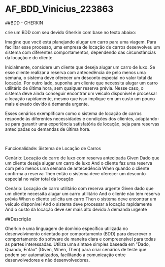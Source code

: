 # AF_BDD_Vinicius_223863

##BDD - GHERKIN

crie um BDD com seu devido Gherkin com base no texto abaixo:

Imagine que você está planejando alugar um carro para uma viagem. Para facilitar esse processo, uma empresa de locação de carros desenvolveu um sistema com diferentes comportamentos, dependendo das circunstâncias da locação e do cliente.

Inicialmente, considere um cliente que deseja alugar um carro de luxo. Se esse cliente realizar a reserva com antecedência de pelo menos uma semana, o sistema deve oferecer um desconto especial no valor total da locação. Por outro lado, suponha um cliente que necessita alugar um carro utilitário de última hora, sem qualquer reserva prévia. Nesse caso, o sistema deve ainda conseguir encontrar um veículo disponível e processar a locação rapidamente, mesmo que isso implique em um custo um pouco mais elevado devido à demanda urgente.

Esses cenários exemplificam como o sistema de locação de carros responde às diferentes necessidades e condições dos clientes, adaptando-se para garantir uma experiência satisfatória de locação, seja para reservas antecipadas ou demandas de última hora.

<br>

Funcionalidade: Sistema de Locação de Carros

  Cenário: Locação de carro de luxo com reserva antecipada
    Given Dado que um cliente deseja alugar um carro de luxo
    And o cliente faz uma reserva com pelo menos uma semana de antecedência
    When quando o cliente confirma a reserva
    Then então o sistema deve oferecer um desconto especial no valor total da locação

  Cenário: Locação de carro utilitário com reserva urgente
    Given dado que um cliente necessita alugar um carro utilitário
    And o cliente não tem reserva prévia
    When o cliente solicita um carro
    Then o sistema deve encontrar um veículo disponível
    And o sistema deve processar a locação rapidamente
    And o custo da locação deve ser mais alto devido à demanda urgente

##Descrição

  Gherkin é uma linguagem de domínio específico utilizada no desenvolvimento orientado por comportamento (BDD) para descrever o comportamento do software de maneira clara e compreensível para todas as partes interessadas. Utiliza uma sintaxe simples baseada em "Dado, Quando, Então" (Given, When, Then) para criar cenários de teste que podem ser automatizados, facilitando a comunicação entre desenvolvedores e não desenvolvedores.


